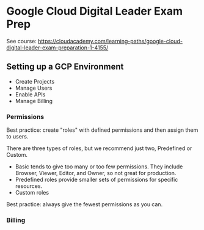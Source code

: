 # Google Cloud Digital Leader Exam Prep
See course: https://cloudacademy.com/learning-paths/google-cloud-digital-leader-exam-preparation-1-4155/

## Setting up a GCP Environment

- Create Projects
- Manage Users
- Enable APIs
- Manage Billing

### Permissions
Best practice: create "roles" with defined permissions and then assign them to users. 

There are three types of roles, but we recommend just two, Predefined or Custom. 
- Basic tends to give too many or too few permissions. They include Browser, Viewer, Editor, and Owner, so not great for production. 
- Predefined roles provide smaller sets of permissions for specific resources. 
- Custom roles

Best practice: always give the fewest permissions as you can.

### Billing

